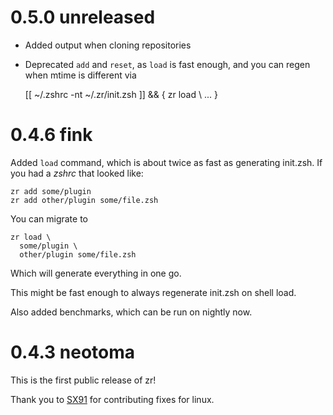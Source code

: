 # 0.5.0 unreleased

+ Added output when cloning repositories
- Deprecated `add` and `reset`, as `load` is fast enough, and you can regen when mtime is different via

    [[ ~/.zshrc -nt ~/.zr/init.zsh ]] && { zr load \ ... }

# 0.4.6 fink

Added `load` command, which is about twice as fast as generating init.zsh.
If you had a *zshrc* that looked like:

    zr add some/plugin
    zr add other/plugin some/file.zsh

You can migrate to

    zr load \
      some/plugin \
      other/plugin some/file.zsh

Which will generate everything in one go.

This might be fast enough to always regenerate init.zsh on shell load.

Also added benchmarks, which can be run on nightly now.

# 0.4.3 neotoma

This is the first public release of zr!

Thank you to [SX91](https://github.com/SX91) for contributing fixes for linux.

